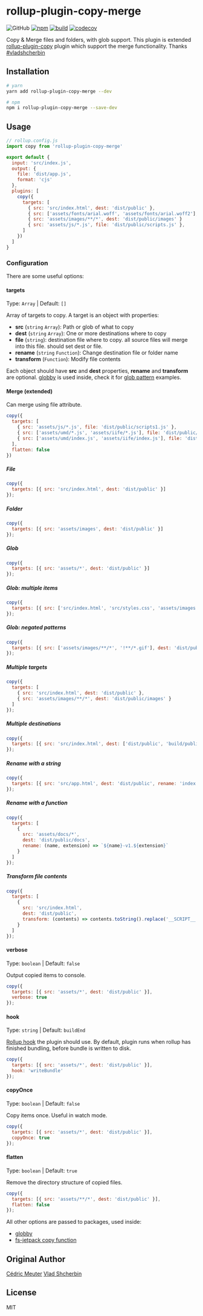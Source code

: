 # rollup-plugin-copy-merge

![GitHub](https://img.shields.io/github/license/syJSdev/rollup-plugin-copy-merge)
[![npm](https://img.shields.io/npm/v/rollup-plugin-copy-merge)](https://www.npmjs.com/package/rollup-plugin-copy-merge)
[![build](https://travis-ci.com/syJSdev/rollup-plugin-copy-merge.svg?branch=main)](https://travis-ci.com/github/syJSdev/rollup-plugin-copy-merge)
[![codecov](https://codecov.io/gh/syJSdev/rollup-plugin-copy-merge/branch/main/graph/badge.svg?token=RMODCAC64I)](https://codecov.io/gh/syJSdev/rollup-plugin-copy-merge)

Copy & Merge files and folders, with glob support.
This plugin is extended [rollup-plugin-copy](https://github.com/syJSdev/rollup-plugin-copy) plugin which support the merge functionality.
Thanks [#vladshcherbin](https://github.com/vladshcherbin)

## Installation

```bash
# yarn
yarn add rollup-plugin-copy-merge --dev

# npm
npm i rollup-plugin-copy-merge --save-dev
```

## Usage

```js
// rollup.config.js
import copy from 'rollup-plugin-copy-merge'

export default {
  input: 'src/index.js',
  output: {
    file: 'dist/app.js',
    format: 'cjs'
  },
  plugins: [
    copy({
      targets: [
        { src: 'src/index.html', dest: 'dist/public' },
        { src: ['assets/fonts/arial.woff', 'assets/fonts/arial.woff2'], dest: 'dist/public/fonts' },
        { src: 'assets/images/**/*', dest: 'dist/public/images' }
        { src: 'assets/js/*.js', file: 'dist/public/scripts.js' },
      ]
    })
  ]
}
```

### Configuration

There are some useful options:

#### targets

Type: `Array` | Default: `[]`

Array of targets to copy. A target is an object with properties:

- **src** (`string` `Array`): Path or glob of what to copy
- **dest** (`string` `Array`): One or more destinations where to copy
- **file** (`string`): destination file where to copy. all source files will merge into this file. should set dest or file.
- **rename** (`string` `Function`): Change destination file or folder name
- **transform** (`Function`): Modify file contents

Each object should have **src** and **dest** properties, **rename** and **transform** are optional. [globby](https://github.com/sindresorhus/globby) is used inside, check it for [glob pattern](https://github.com/sindresorhus/globby#globbing-patterns) examples.

#### Merge (extended)

Can merge using file attribute.

```js
copy({
  targets: [
    { src: 'assets/js/*.js', file: 'dist/public/scripts1.js' },
    { src: ['assets/umd/*.js', 'assets/iife/*.js'], file: 'dist/public/scripts2.js' }
    { src: ['assets/umd/index.js', 'assets/iife/index.js'], file: 'dist/public/scripts3.js' }
  ],
  flatten: false
})
```

##### File

```js
copy({
  targets: [{ src: 'src/index.html', dest: 'dist/public' }]
});
```

##### Folder

```js
copy({
  targets: [{ src: 'assets/images', dest: 'dist/public' }]
});
```

##### Glob

```js
copy({
  targets: [{ src: 'assets/*', dest: 'dist/public' }]
});
```

##### Glob: multiple items

```js
copy({
  targets: [{ src: ['src/index.html', 'src/styles.css', 'assets/images'], dest: 'dist/public' }]
});
```

##### Glob: negated patterns

```js
copy({
  targets: [{ src: ['assets/images/**/*', '!**/*.gif'], dest: 'dist/public/images' }]
});
```

##### Multiple targets

```js
copy({
  targets: [
    { src: 'src/index.html', dest: 'dist/public' },
    { src: 'assets/images/**/*', dest: 'dist/public/images' }
  ]
});
```

##### Multiple destinations

```js
copy({
  targets: [{ src: 'src/index.html', dest: ['dist/public', 'build/public'] }]
});
```

##### Rename with a string

```js
copy({
  targets: [{ src: 'src/app.html', dest: 'dist/public', rename: 'index.html' }]
});
```

##### Rename with a function

```js
copy({
  targets: [
    {
      src: 'assets/docs/*',
      dest: 'dist/public/docs',
      rename: (name, extension) => `${name}-v1.${extension}`
    }
  ]
});
```

##### Transform file contents

```js
copy({
  targets: [
    {
      src: 'src/index.html',
      dest: 'dist/public',
      transform: (contents) => contents.toString().replace('__SCRIPT__', 'app.js')
    }
  ]
});
```

#### verbose

Type: `boolean` | Default: `false`

Output copied items to console.

```js
copy({
  targets: [{ src: 'assets/*', dest: 'dist/public' }],
  verbose: true
});
```

#### hook

Type: `string` | Default: `buildEnd`

[Rollup hook](https://rollupjs.org/guide/en/#hooks) the plugin should use. By default, plugin runs when rollup has finished bundling, before bundle is written to disk.

```js
copy({
  targets: [{ src: 'assets/*', dest: 'dist/public' }],
  hook: 'writeBundle'
});
```

#### copyOnce

Type: `boolean` | Default: `false`

Copy items once. Useful in watch mode.

```js
copy({
  targets: [{ src: 'assets/*', dest: 'dist/public' }],
  copyOnce: true
});
```

#### flatten

Type: `boolean` | Default: `true`

Remove the directory structure of copied files.

```js
copy({
  targets: [{ src: 'assets/**/*', dest: 'dist/public' }],
  flatten: false
});
```

All other options are passed to packages, used inside:

- [globby](https://github.com/sindresorhus/globby)
- [fs-jetpack copy function](https://github.com/szwacz/fs-jetpack)

## Original Author

[Cédric Meuter](https://github.com/meuter)
[Vlad Shcherbin](https://github.com/vladshcherbin)

## License

MIT
